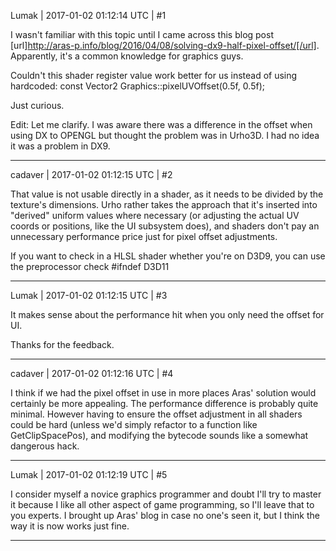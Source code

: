 Lumak | 2017-01-02 01:12:14 UTC | #1

I wasn't familiar with this topic until I came across this blog post [url]http://aras-p.info/blog/2016/04/08/solving-dx9-half-pixel-offset/[/url].  Apparently, it's a common knowledge for graphics guys.

Couldn't this shader register value work better for us instead of using hardcoded:
    const Vector2 Graphics::pixelUVOffset(0.5f, 0.5f);

Just curious.

Edit: Let me clarify. I was aware there was a difference in the offset when using DX to OPENGL but thought the problem was in Urho3D. I had no idea it was a problem in DX9.

-------------------------

cadaver | 2017-01-02 01:12:15 UTC | #2

That value is not usable directly in a shader, as it needs to be divided by the texture's dimensions. Urho rather takes the approach that it's inserted into "derived" uniform values where necessary (or adjusting the actual UV coords or positions, like the UI subsystem does), and shaders don't pay an unnecessary performance price just for pixel offset adjustments.

If you want to check in a HLSL shader whether you're on D3D9, you can use the preprocessor check #ifndef D3D11

-------------------------

Lumak | 2017-01-02 01:12:15 UTC | #3

It makes sense about the performance hit when you only need the offset for UI.

Thanks for the feedback.

-------------------------

cadaver | 2017-01-02 01:12:16 UTC | #4

I think if we had the pixel offset in use in more places Aras' solution would certainly be more appealing. The performance difference is probably quite minimal. However having to ensure the offset adjustment in all shaders could be hard (unless we'd simply refactor to a function like GetClipSpacePos), and modifying the bytecode sounds like a somewhat dangerous hack.

-------------------------

Lumak | 2017-01-02 01:12:19 UTC | #5

I consider myself a novice graphics programmer and doubt I'll try to master it because I like all other aspect of game programming, so I'll leave that to you experts.  I brought up Aras' blog in case no one's seen it, but I think the way it is now works just fine.

-------------------------

